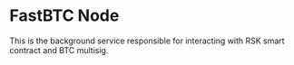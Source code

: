 FastBTC Node
===========

This is the background service responsible for interacting with RSK
smart contract and BTC multisig.
